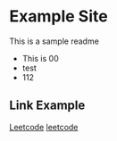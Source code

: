 # Example Site 
This is a sample readme 

* This is 00
* test
* 112
## Link Example
[Leetcode](https://leetcode.com/)
<a href="www.leetcode.com">leetcode</a>

